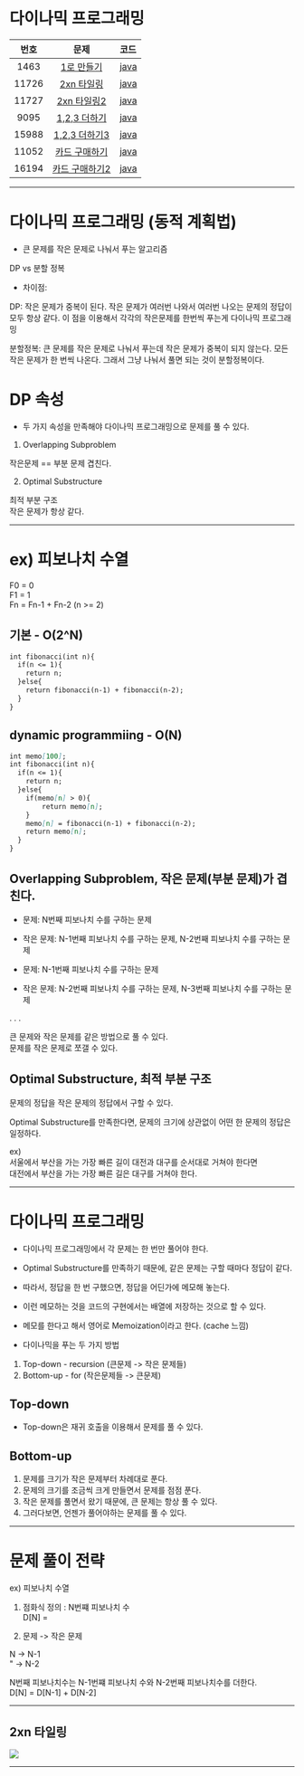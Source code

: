 # 다이나믹 프로그래밍

| 번호 | 문제 | 코드 |
|:---:|:---:|:---|
| 1463  | [1로 만들기](https://www.acmicpc.net/problem/1463) | [java](https://github.com/hwlee9505/Algorithm/blob/master/boj/1463.java) |
| 11726 | [2xn 타일링](https://www.acmicpc.net/problem/11726) | [java](https://github.com/hwlee9505/Algorithm/blob/master/boj/11726.java) |
| 11727 | [2xn 타일링2](https://www.acmicpc.net/problem/11727) | [java](https://github.com/hwlee9505/Algorithm/blob/master/boj/11727.java) |
| 9095  | [1,2,3 더하기](https://www.acmicpc.net/problem/9095) | [java](https://github.com/hwlee9505/Algorithm/blob/master/boj/9095.java) |
| 15988 | [1,2,3 더하기3](https://www.acmicpc.net/problem/15988) | [java](https://github.com/hwlee9505/Algorithm/blob/master/boj/15988.java) |
| 11052 | [카드 구매하기](https://www.acmicpc.net/problem/11052) | [java](https://github.com/hwlee9505/Algorithm/blob/master/boj/11052.java) |
| 16194 | [카드 구매하기2](https://www.acmicpc.net/problem/16194) | [java](https://github.com/hwlee9505/Algorithm/blob/master/boj/16194.java) |

---

# 다이나믹 프로그래밍 (동적 계획법)

- 큰 문제를 작은 문제로 나눠서 푸는 알고리즘  

DP vs 분할 정복  
- 차이점:

DP: 작은 문제가 중복이 된다. 작은 문제가 여러번 나와서 여러번 나오는 문제의 정답이 모두 항상 같다. 이 점을 이용해서 각각의 작은문제를 한번씩 푸는게 다이나믹 프로그래밍  

분할정복: 큰 문제를 작은 문제로 나눠서 푸는데 작은 문제가 중복이 되지 않는다. 모든 작은 문제가 한 번씩 나온다. 그래서 그냥 나눠서 풀면 되는 것이 분할정복이다.  

# DP 속성  

- 두 가지 속성을 만족해야 다이나믹 프로그래밍으로 문제를 풀 수 있다.  

1. Overlapping Subproblem  

작은문제 == 부분 문제 겹친다.  

2. Optimal Substructure  

최적 부분 구조  
작은 문제가 항상 같다.  

---

# ex) 피보나치 수열

F0 = 0  
F1 = 1  
Fn = Fn-1 + Fn-2 (n >= 2)  

## 기본 - O(2^N)  

```markdown
int fibonacci(int n){
  if(n <= 1){
    return n;
  }else{
    return fibonacci(n-1) + fibonacci(n-2);
  }
}
```

## dynamic programmiing - O(N)  

```markdown
int memo[100];
int fibonacci(int n){
  if(n <= 1){
    return n;
  }else{
    if(memo[n] > 0){
        return memo[n];
    }
    memo[n] = fibonacci(n-1) + fibonacci(n-2);
    return memo[n];
  }
}
```

## Overlapping Subproblem, 작은 문제(부분 문제)가 겹친다.

- 문제: N번째 피보나치 수를 구하는 문제  
- 작은 문제: N-1번째 피보나치 수를 구하는 문제, N-2번째 피보나치 수를 구하는 문제  

- 문제: N-1번째 피보나치 수를 구하는 문제  
- 작은 문제: N-2번째 피보나치 수를 구하는 문제, N-3번째 피보나치 수를 구하는 문제  

 .
 .
 .

큰 문제와 작은 문제를 같은 방법으로 풀 수 있다.  
문제를 작은 문제로 쪼갤 수 있다.  


## Optimal Substructure, 최적 부분 구조

문제의 정답을 작은 문제의 정답에서 구할 수 있다.  

Optimal Substructure를 만족한다면, 문제의 크기에 상관없이 어떤 한 문제의 정답은 일정하다.  


ex)  
서울에서 부산을 가는 가장 빠른 길이 대전과 대구를 순서대로 거쳐야 한다면  
대전에서 부산을 가는 가장 빠른 길은 대구를 거쳐야 한다.  

---

# 다이나믹 프로그래밍  

- 다이나믹 프로그래밍에서 각 문제는 한 번만 풀어야 한다.  
- Optimal Substructure를 만족하기 때문에, 같은 문제는 구할 때마다 정답이 같다.  
- 따라서, 정답을 한 번 구했으면, 정답을 어딘가에 메모해 놓는다.  
- 이런 메모하는 것을 코드의 구현에서는 배열에 저장하는 것으로 할 수 있다.  
- 메모를 한다고 해서 영어로 Memoization이라고 한다. (cache 느낌)  

- 다이나믹을 푸는 두 가지 방법  
1. Top-down   - recursion  (큰문제     -> 작은 문제들)  
2. Bottom-up  - for        (작은문제들 -> 큰문제)  

## Top-down  

- Top-down은 재귀 호출을 이용해서 문제를 풀 수 있다.  

## Bottom-up  

1. 문제를 크기가 작은 문제부터 차례대로 푼다.  
2. 문제의 크기를 조금씩 크게 만들면서 문제를 점점 푼다.  
3. 작은 문제를 풀면서 왔기 때문에, 큰 문제는 항상 풀 수 있다.  
4. 그러다보면, 언젠가 풀어야하는 문제를 풀 수 있다.  

---

# 문제 풀이 전략

ex) 피보나치 수열  

1. 점화식 정의 : N번쨰 피보나치 수  
D[N] = 


2. 문제 -> 작은 문제

N ->  N-1    
" ->  N-2  

N번째 피보나치수는 N-1번쨰 피보나치 수와 N-2번째 피보나치수를 더한다.  
D[N]      =        D[N-1]       +        D[N-2]  

---

## 2xn 타일링  

![](/img/2xntiling.jpg)  

---
